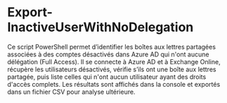 # Export-InactiveUserWithNoDelegation

Ce script PowerShell permet d’identifier les boîtes aux lettres partagées associées à des comptes désactivés dans Azure AD qui n'ont aucune délégation (Full Access).
Il se connecte à Azure AD et à Exchange Online, récupère les utilisateurs désactivés, vérifie s’ils ont une boîte aux lettres partagée, puis liste celles qui n'ont aucun utilisateur ayant des droits d'accès complets.
Les résultats sont affichés dans la console et exportés dans un fichier CSV pour analyse ultérieure.
